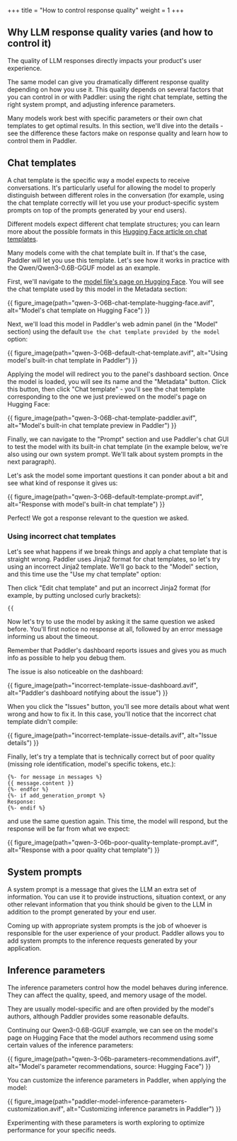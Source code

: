 +++
title = "How to control response quality"
weight = 1
+++

## Why LLM response quality varies (and how to control it)

<div class="formatted-text__note">
    The quality of LLM responses directly impacts your product's user experience.
</div>

The same model can give you dramatically different response quality depending on how you use it. This quality depends on several factors that you can control in or with Paddler: using the right chat template, setting the right system prompt, and adjusting inference parameters. 

Many models work best with specific parameters or their own chat templates to get optimal results. In this section, we'll dive into the details - see the difference these factors make on response quality and learn how to control them in Paddler.

## Chat templates
A chat template is the specific way a model expects to receive conversations. It's particularly useful for allowing the model to properly distinguish between different roles in the conversation (for example, using the chat template correctly will let you use your product-specific system prompts on top of the prompts generated by your end users). 

Different models expect different chat template structures; you can learn more about the possible formats in this [Hugging Face article on chat templates](https://huggingface.co/learn/llm-course/en/chapter11/2).

Many models come with the chat template built in. If that's the case, Paddler will let you use this template. Let's see how it works in practice with the Qwen/Qwen3-0.6B-GGUF model as an example.

First, we'll navigate to the [model file's page on Hugging Face](https://huggingface.co/Qwen/Qwen3-0.6B-GGUF/blob/main/Qwen3-0.6B-Q8_0.gguf). You will see the chat template used by this model in the Metadata section:

{{ figure_image(path="qwen-3-06B-chat-template-hugging-face.avif", alt="Model's chat template on Hugging Face") }}

Next, we'll load this model in Paddler's web admin panel (in the "Model" section) using the default `Use the chat template provided by the model` option:

{{ figure_image(path="qwen-3-06B-default-chat-template.avif", alt="Using model's built-in chat template in Paddler") }}

Applying the model will redirect you to the panel's dashboard section. Once the model is loaded, you will see its name and the "Metadata" button. Click this button, then click "Chat template" - you'll see the chat template corresponding to the one we just previewed on the model's page on Hugging Face:

{{ figure_image(path="qwen-3-06B-chat-template-paddler.avif", alt="Model's built-in chat template preview in Paddler") }}

Finally, we can navigate to the "Prompt" section and use Paddler's chat GUI to test the model with its built-in chat template (in the example below, we're also using our own system prompt. We'll talk about system prompts in the next paragraph).

Let's ask the model some important questions it can ponder about a bit and see what kind of response it gives us:

{{ figure_image(path="qwen-3-06B-default-template-prompt.avif", alt="Response with model's built-in chat template") }}

Perfect! We got a response relevant to the question we asked. 

### Using incorrect chat templates

Let's see what happens if we break things and apply a chat template that is straight wrong. Paddler uses Jinja2 format for chat templates, so let's try using an incorrect Jinja2 template. We'll go back to the "Model" section, and this time use the "Use my chat template" option:

Then click "Edit chat template" and put an incorrect Jinja2 format (for example, by putting unclosed curly brackets):

```jinja2
{{
```

Now let's try to use the model by asking it the same question we asked before. You'll first notice no response at all, followed by an error message informing us about the timeout.

<div class="formatted-text__note">
    Remember that Paddler's dashboard reports issues and gives you as much info as possible to help you debug them.
</div>

The issue is also noticeable on the dashboard:

{{ figure_image(path="incorrect-template-issue-dashboard.avif", alt="Paddler's dashboard notifying about the issue") }}

When you click the "Issues" button, you'll see more details about what went wrong and how to fix it. In this case, you'll notice that the incorrect chat template didn't compile:

{{ figure_image(path="incorrect-template-issue-details.avif", alt="Issue details") }}

Finally, let's try a template that is technically correct but of poor quality (missing role identification, model's specific tokens, etc.):

```jinja2
{%- for message in messages %}
{{ message.content }}
{%- endfor %}
{%- if add_generation_prompt %}
Response:
{%- endif %}
```

and use the same question again. This time, the model will respond, but the response will be far from what we expect:

{{ figure_image(path="qwen-3-06b-poor-quality-template-prompt.avif", alt="Response with a poor quality chat template") }}

## System prompts

A system prompt is a message that gives the LLM an extra set of information. You can use it to provide instructions, situation context, or any other relevant information that you think should be given to the LLM in addition to the prompt generated by your end user. 

Coming up with appropriate system prompts is the job of whoever is responsible for the user experience of your product. Paddler allows you to add system prompts to the inference requests generated by your application.

## Inference parameters

The inference parameters control how the model behaves during inference. They can affect the quality, speed, and memory usage of the model.

They are usually model-specific and are often provided by the model's authors, although Paddler provides some reasonable defaults.

Continuing our Qwen3-0.6B-GGUF example, we can see on the model's page on Hugging Face that the model authors recommend using some certain values of the inference parameters:

{{ figure_image(path="qwen-3-06b-parameters-recommendations.avif", alt="Model's parameter recommendations, source: Hugging Face") }}

You can customize the inference parameters in Paddler, when applying the model:

{{ figure_image(path="paddler-model-inference-parameters-customization.avif", alt="Customizing inference parametrs in Paddler") }}

Experimenting with these parameters is worth exploring to optimize performance for your specific needs.

